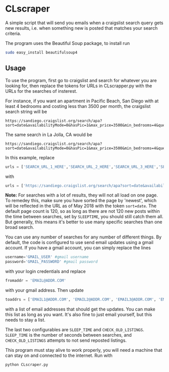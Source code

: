 # CLscraper

A simple script that will send you emails when a craigslist search query gets new results, i.e. when something new is posted that matches your search criteria.

The program uses the Beautiful Soup package, to install run

```bash
sudo easy_install beautifulsoup4
```
## Usage
To use the program, first go to craigslist and search for whatever you are looking for, then replace the tokens for URLs in CLscrapper.py with the URLs for the searches of insterest. 

For instance, if you want an apartment in Pacific Beach, San Diego with at least 4 bedrooms and costing less than 3500 per month, the craigslist search string will be

```
https://sandiego.craigslist.org/search/apa?sort=date&availabilityMode=0&hasPic=1&max_price=3500&min_bedrooms=4&query=pacific%20beach
```

The same search in La Jolla, CA would be 

```
https://sandiego.craigslist.org/search/apa?sort=date&availabilityMode=0&hasPic=1&max_price=3500&min_bedrooms=4&query=la%20jolla
```

In this example, replace 

```python 
urls = ['SEARCH_URL_1_HERE','SEARCH_URL_2_HERE','SEARCH_URL_3_HERE','SEARCH_URL_4_HERE']
```

with

```python 
urls = ['https://sandiego.craigslist.org/search/apa?sort=date&availabilityMode=0&hasPic=1&max_price=3500&min_bedrooms=4&query=pacific%20beach', 'https://sandiego.craigslist.org/search/apa?sort=date&availabilityMode=0&hasPic=1&max_price=3500&min_bedrooms=4&query=la%20jolla']
```
**Note:** For searches with a lot of results, they will not all load on one page. To remedey this, make sure you have sorted the page by 'newest', which will be reflected in the URL as of May 2018 with the token `sort=date`. The default page count is 120, so as long as there are not 120 new posts within the time between searches, set by `SLEEPTIME`, you should still catch them all. But generally, this means it's better to use many specific searches than one broad search.


You can use any number of searches for any number of different things. By default, the code is configured to use send email updates using a gmail account. If you have a gmail account, you can simply replace the lines

```python
username='GMAIL_USER' #gmail username
password='GMAIL_PASSWORD' #gmail password
```

with your login credentials and replace 

```python 
fromaddr = 'EMAIL@ADDR.COM'
```
with your gmail address. Then update 

```python 
toaddrs = ['EMAIL1@ADDR.COM', 'EMAIL2@ADDR.COM', 'EMAIL3@ADDR.COM', 'EMAIL4@ADDR.COM']
```

with a list of email addresses that should get the updates. You can make this list as long as you want. It's also fine to just email yourself, but this needs to stay a list.

The last two configurables are `SLEEP_TIME` and `CHECK_OLD_LISTINGS`. `SLEEP_TIME` is the number of seconds between searches, and `CHECK_OLD_LISTINGS` attempts to not send reposted listings. 

This program must stay alive to work properly, you will need a machine that can stay on and connected to the internet. Run with

```bash
python CLscraper.py
```